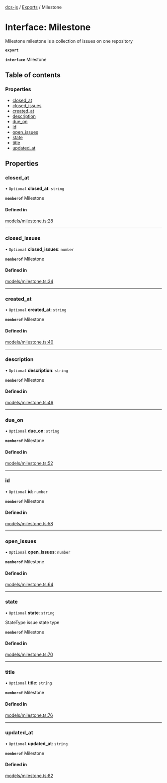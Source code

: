 [dcs-js](../README.md) / [Exports](../modules.md) / Milestone

# Interface: Milestone

Milestone milestone is a collection of issues on one repository

**`export`**

**`interface`** Milestone

## Table of contents

### Properties

- [closed\_at](Milestone.md#closed_at)
- [closed\_issues](Milestone.md#closed_issues)
- [created\_at](Milestone.md#created_at)
- [description](Milestone.md#description)
- [due\_on](Milestone.md#due_on)
- [id](Milestone.md#id)
- [open\_issues](Milestone.md#open_issues)
- [state](Milestone.md#state)
- [title](Milestone.md#title)
- [updated\_at](Milestone.md#updated_at)

## Properties

### <a id="closed_at" name="closed_at"></a> closed\_at

• `Optional` **closed\_at**: `string`

**`memberof`** Milestone

#### Defined in

[models/milestone.ts:28](https://github.com/unfoldingWord/dcs-js/blob/09d5a5e/models/milestone.ts#L28)

___

### <a id="closed_issues" name="closed_issues"></a> closed\_issues

• `Optional` **closed\_issues**: `number`

**`memberof`** Milestone

#### Defined in

[models/milestone.ts:34](https://github.com/unfoldingWord/dcs-js/blob/09d5a5e/models/milestone.ts#L34)

___

### <a id="created_at" name="created_at"></a> created\_at

• `Optional` **created\_at**: `string`

**`memberof`** Milestone

#### Defined in

[models/milestone.ts:40](https://github.com/unfoldingWord/dcs-js/blob/09d5a5e/models/milestone.ts#L40)

___

### <a id="description" name="description"></a> description

• `Optional` **description**: `string`

**`memberof`** Milestone

#### Defined in

[models/milestone.ts:46](https://github.com/unfoldingWord/dcs-js/blob/09d5a5e/models/milestone.ts#L46)

___

### <a id="due_on" name="due_on"></a> due\_on

• `Optional` **due\_on**: `string`

**`memberof`** Milestone

#### Defined in

[models/milestone.ts:52](https://github.com/unfoldingWord/dcs-js/blob/09d5a5e/models/milestone.ts#L52)

___

### <a id="id" name="id"></a> id

• `Optional` **id**: `number`

**`memberof`** Milestone

#### Defined in

[models/milestone.ts:58](https://github.com/unfoldingWord/dcs-js/blob/09d5a5e/models/milestone.ts#L58)

___

### <a id="open_issues" name="open_issues"></a> open\_issues

• `Optional` **open\_issues**: `number`

**`memberof`** Milestone

#### Defined in

[models/milestone.ts:64](https://github.com/unfoldingWord/dcs-js/blob/09d5a5e/models/milestone.ts#L64)

___

### <a id="state" name="state"></a> state

• `Optional` **state**: `string`

StateType issue state type

**`memberof`** Milestone

#### Defined in

[models/milestone.ts:70](https://github.com/unfoldingWord/dcs-js/blob/09d5a5e/models/milestone.ts#L70)

___

### <a id="title" name="title"></a> title

• `Optional` **title**: `string`

**`memberof`** Milestone

#### Defined in

[models/milestone.ts:76](https://github.com/unfoldingWord/dcs-js/blob/09d5a5e/models/milestone.ts#L76)

___

### <a id="updated_at" name="updated_at"></a> updated\_at

• `Optional` **updated\_at**: `string`

**`memberof`** Milestone

#### Defined in

[models/milestone.ts:82](https://github.com/unfoldingWord/dcs-js/blob/09d5a5e/models/milestone.ts#L82)
